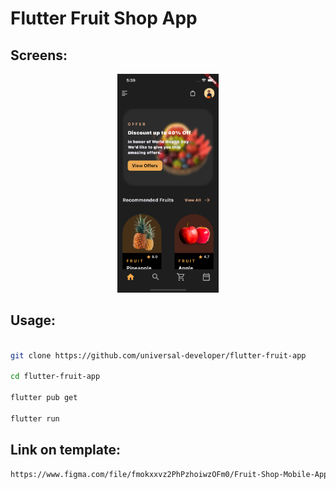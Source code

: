 <h1>Flutter Fruit Shop App</h1>

<h2>Screens: </h2>

<p align="center"><img src="git-images/1.png" height="350px"/>


<h2>Usage: </h2>

```bash

git clone https://github.com/universal-developer/flutter-fruit-app

cd flutter-fruit-app

flutter pub get

flutter run

```

<h2>Link on template: </h2>

```bash
https://www.figma.com/file/fmokxxvz2PhPzhoiwzOFm0/Fruit-Shop-Mobile-App-UI-(Community)?node-id=1%3A335
```
